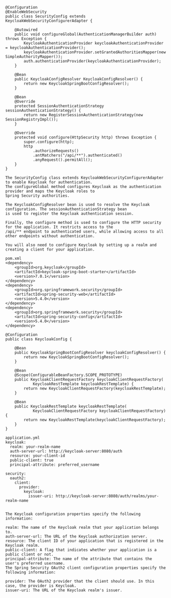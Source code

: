     @Configuration
    @EnableWebSecurity
    public class SecurityConfig extends KeycloakWebSecurityConfigurerAdapter {

        @Autowired
        public void configureGlobal(AuthenticationManagerBuilder auth) throws Exception {
            KeycloakAuthenticationProvider keycloakAuthenticationProvider = keycloakAuthenticationProvider();
            keycloakAuthenticationProvider.setGrantedAuthoritiesMapper(new SimpleAuthorityMapper());
            auth.authenticationProvider(keycloakAuthenticationProvider);
        }

        @Bean
        public KeycloakConfigResolver KeycloakConfigResolver() {
            return new KeycloakSpringBootConfigResolver();
        }

        @Bean
        @Override
        protected SessionAuthenticationStrategy sessionAuthenticationStrategy() {
            return new RegisterSessionAuthenticationStrategy(new SessionRegistryImpl());
        }

        @Override
        protected void configure(HttpSecurity http) throws Exception {
            super.configure(http);
            http
                .authorizeRequests()
                .antMatchers("/api/**").authenticated()
                .anyRequest().permitAll();
        }
    }

    The SecurityConfig class extends KeycloakWebSecurityConfigurerAdapter to enable Keycloak for authentication. 
    The configureGlobal method configures Keycloak as the authentication provider and maps the Keycloak roles to 
    Spring Security authorities.

    The KeycloakConfigResolver bean is used to resolve the Keycloak configuration. The sessionAuthenticationStrategy bean 
    is used to register the Keycloak authentication session.

    Finally, the configure method is used to configure the HTTP security for the application. It restricts access to the 
    /api/** endpoint to authenticated users, while allowing access to all other endpoints without authentication.

    You will also need to configure Keycloak by setting up a realm and creating a client for your application.

    pom.xml
    <dependency>
        <groupId>org.keycloak</groupId>
        <artifactId>keycloak-spring-boot-starter</artifactId>
        <version>7.0.1</version>
    </dependency>
    <dependency>
        <groupId>org.springframework.security</groupId>
        <artifactId>spring-security-web</artifactId>
        <version>5.4.0</version>
    </dependency>
    <dependency>
        <groupId>org.springframework.security</groupId>
        <artifactId>spring-security-config</artifactId>
        <version>5.4.0</version>
    </dependency>

    @Configuration
    public class KeycloakConfig {

        @Bean
        public KeycloakSpringBootConfigResolver keycloakConfigResolver() {
            return new KeycloakSpringBootConfigResolver();
        }

        @Bean
        @Scope(ConfigurableBeanFactory.SCOPE_PROTOTYPE)
        public KeycloakClientRequestFactory keycloakClientRequestFactory(
                KeycloakRestTemplate keycloakRestTemplate) {
            return new KeycloakClientRequestFactory(keycloakRestTemplate);
        }

        @Bean
        public KeycloakRestTemplate keycloakRestTemplate(
                KeycloakClientRequestFactory keycloakClientRequestFactory) {
            return new KeycloakRestTemplate(keycloakClientRequestFactory);
        }
    }

    application.yml
    keycloak:
      realm: your-realm-name
      auth-server-url: http://keycloak-server:8080/auth
      resource: your-client-id
      public-client: true
      principal-attribute: preferred_username

    security:
      oauth2:
        client:
          provider:
            keycloak:
              issuer-uri: http://keycloak-server:8080/auth/realms/your-realm-name


    The Keycloak configuration properties specify the following information:

    realm: The name of the Keycloak realm that your application belongs to.  
    auth-server-url: The URL of the Keycloak authorization server.  
    resource: The client ID of your application that is registered in the Keycloak realm.  
    public-client: A flag that indicates whether your application is a public client or not.
    principal-attribute: The name of the attribute that contains the user's preferred username.
    The Spring Security OAuth2 client configuration properties specify the following information:

    provider: The OAuth2 provider that the client should use. In this case, the provider is Keycloak.
    issuer-uri: The URL of the Keycloak realm's issuer.
